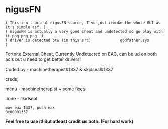 # nigusFN

```
( This isn't actual nigusFN source, I've just remake the whole GUI as It's simple asf. )
( nigusFN is actually a very good cheat and undetected so go play with it pog pog pog  )
( driver is detected btw (in this src)             godfather.sys                       )
```

Fortnite External Cheat, Currently Undetected on EAC, can be ud on both ac's but u need to get better drivers!

Coded by - machinetherapist#1337 & skidseal#1337

creds;

menu - machinetherapist + some fixes

code - skidseal

```
mov eax 1337, push eax
0x00001337
```

**Feel free to use it! But atleast credit us both. (For hard work)**

